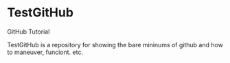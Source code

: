 # TestGitHub
GitHub Tutorial

TestGitHub is a repository for showing the bare mininums of github and how to maneuver, funciont. etc.
